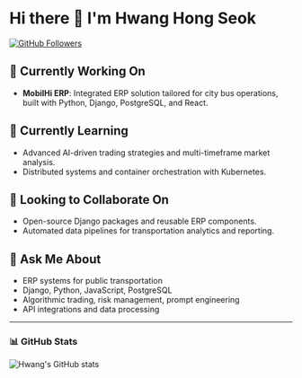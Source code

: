# Hi there 👋 I'm Hwang Hong Seok

[![GitHub Followers](https://img.shields.io/github/followers/hshwang86?label=Follow&style=social)](https://github.com/hshwang86)

## 🔭 Currently Working On
- **MobilHi ERP**: Integrated ERP solution tailored for city bus operations, built with Python, Django, PostgreSQL, and React.

## 🌱 Currently Learning
- Advanced AI-driven trading strategies and multi-timeframe market analysis.
- Distributed systems and container orchestration with Kubernetes.

## 👯 Looking to Collaborate On
- Open-source Django packages and reusable ERP components.
- Automated data pipelines for transportation analytics and reporting.

## 💬 Ask Me About
- ERP systems for public transportation
- Django, Python, JavaScript, PostgreSQL
- Algorithmic trading, risk management, prompt engineering
- API integrations and data processing

---

### 📊 GitHub Stats

![Hwang's GitHub stats](https://github-readme-stats.vercel.app/api?username=hshwang86&show_icons=true&theme=default&include_all_commits=true)


